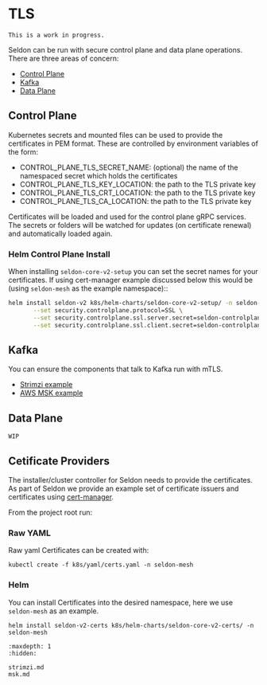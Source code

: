 # TLS

````{note}
This is a work in progress.
````

Seldon can be run with secure control plane and data plane operations. There are three areas of concern:

 * [Control Plane](#control-plane)
 * [Kafka](#kafka)
 * [Data Plane](#data-plane) 

## Control Plane

Kubernetes secrets and mounted files can be used to provide the certificates in PEM format. These are controlled by environment variables of the form:

 * CONTROL_PLANE_TLS_SECRET_NAME: (optional) the name of the namespaced secret which holds the certificates
 * CONTROL_PLANE_TLS_KEY_LOCATION: the path to the TLS private key
 * CONTROL_PLANE_TLS_CRT_LOCATION: the path to the TLS private key
 * CONTROL_PLANE_TLS_CA_LOCATION: the path to the TLS private key 

Certificates will be loaded and used for the control plane gRPC services. The secrets or folders will be watched for updates (on certificate renewal) and automatically loaded again.

### Helm Control Plane Install

When installing `seldon-core-v2-setup` you can set the secret names for your certificates. If using cert-manager example discussed below this would be (using `seldon-mesh` as the example namespace)::

```bash
helm install seldon-v2 k8s/helm-charts/seldon-core-v2-setup/ -n seldon-mesh \
       --set security.controlplane.protocol=SSL \
       --set security.controlplane.ssl.server.secret=seldon-controlplane-server \
       --set security.controlplane.ssl.client.secret=seldon-controlplane-client
```

## Kafka

You can ensure the components that talk to Kafka run with mTLS. 

 * [Strimzi example](strimzi.md)
 * [AWS MSK example](msk.md)

## Data Plane

````{note}
WIP
````

## Cetificate Providers

The installer/cluster controller for Seldon needs to provide the certificates. As part of Seldon we provide an example set of certificate issuers and certificates using [cert-manager](https://cert-manager.io/).

From the project root run:

### Raw YAML

Raw yaml Certificates can be created with:

```
kubectl create -f k8s/yaml/certs.yaml -n seldon-mesh
```

### Helm

You can install Certificates into the desired namespace, here we use `seldon-mesh` as an example.

```
helm install seldon-v2-certs k8s/helm-charts/seldon-core-v2-certs/ -n seldon-mesh
```

```{toctree}
:maxdepth: 1
:hidden:

strimzi.md
msk.md
```
